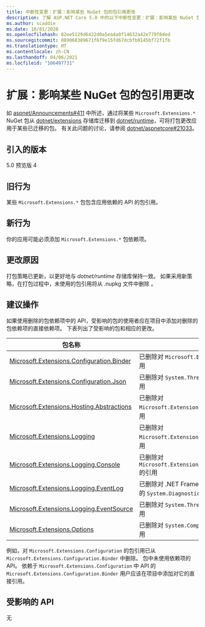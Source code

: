 ```yaml
---
title: 中断性变更：扩展：影响某些 NuGet 包的包引用更改
description: 了解 ASP.NET Core 5.0 中的以下中断性变更：扩展：影响某些 NuGet 包的包引用更改
ms.author: scaddie
ms.date: 10/01/2020
ms.openlocfilehash: 82ee5129d6422d0a5ea4a0f14632a42e779f6ded
ms.sourcegitcommit: 089068389671f6f9e15fd67dcbfb0145bf72f1fb
ms.translationtype: HT
ms.contentlocale: zh-CN
ms.lasthandoff: 04/06/2021
ms.locfileid: "106497731"
---
```

# <a name="extensions-package-reference-changes-affecting-some-nuget-packages"></a>扩展：影响某些 NuGet 包的包引用更改

如 [aspnet/Announcements#411](https://github.com/aspnet/Announcements/issues/411) 中所述，通过将某些 `Microsoft.Extensions.*` NuGet 包从 [dotnet/extensions](https://github.com/dotnet/extensions) 存储库迁移到 [dotnet/runtime](https://github.com/dotnet/runtime)，可将打包更改应用于某些已迁移的包。 有关此问题的讨论，请参阅 [dotnet/aspnetcore#21033](https://github.com/dotnet/aspnetcore/issues/21033)。

## <a name="version-introduced"></a>引入的版本

5.0 预览版 4

## <a name="old-behavior"></a>旧行为

某些 `Microsoft.Extensions.*` 包包含应用依赖的 API 的包引用。

## <a name="new-behavior"></a>新行为

你的应用可能必须添加 `Microsoft.Extensions.*` 包依赖项。

## <a name="reason-for-change"></a>更改原因

打包策略已更新，以更好地与 *dotnet/runtime* 存储库保持一致。 如果采用新策略，在打包过程中，未使用的包引用将从 .nupkg 文件中删除  。

## <a name="recommended-action"></a>建议操作

如果使用删除的包依赖项中的 API，受影响的包的使用者应在项目中添加对删除的包依赖项的直接依赖项。 下表列出了受影响的包和相应的更改。

|包名称|更改描述|
|------------|------------------|
|[Microsoft.Extensions.Configuration.Binder](https://nuget.org/packages/Microsoft.Extensions.Configuration.Binder)|已删除对 `Microsoft.Extensions.Configuration` 的引用|
|[Microsoft.Extensions.Configuration.Json](https://nuget.org/packages/Microsoft.Extensions.Configuration.Json)    |已删除对 `System.Threading.Tasks.Extensions` 的引用|
|[Microsoft.Extensions.Hosting.Abstractions](https://nuget.org/packages/Microsoft.Extensions.Hosting.Abstractions)|已删除对 `Microsoft.Extensions.Logging.Abstractions` 的引用|
|[Microsoft.Extensions.Logging](https://nuget.org/packages/Microsoft.Extensions.Logging)                          |已删除对 `Microsoft.Extensions.Configuration.Binder` 的引用|
|[Microsoft.Extensions.Logging.Console](https://nuget.org/packages/Microsoft.Extensions.Logging.Console)          |已删除对 `Microsoft.Extensions.Configuration.Abstractions` 的引用|
|[Microsoft.Extensions.Logging.EventLog](https://nuget.org/packages/Microsoft.Extensions.Logging.EventLog)        |已删除对 .NET Framework 4.6.1 目标框架名字对象的 `System.Diagnostics.EventLog` 的引用|
|[Microsoft.Extensions.Logging.EventSource](https://nuget.org/packages/Microsoft.Extensions.Logging.EventSource)  |已删除对 `System.Threading.Tasks.Extensions` 的引用|
|[Microsoft.Extensions.Options](https://nuget.org/packages/Microsoft.Extensions.Options)                          |已删除对 `System.ComponentModel.Annotations` 的引用|

例如，对 `Microsoft.Extensions.Configuration` 的包引用已从 `Microsoft.Extensions.Configuration.Binder` 中删除。 包中未使用依赖项的 API。 依赖于 `Microsoft.Extensions.Configuration` 中 API 的 `Microsoft.Extensions.Configuration.Binder` 用户应该在项目中添加对它的直接引用。

## <a name="affected-apis"></a>受影响的 API

无

<!--

### Category

ASP.NET Core

### Affected APIs

Not detectable via API analysis

-->
